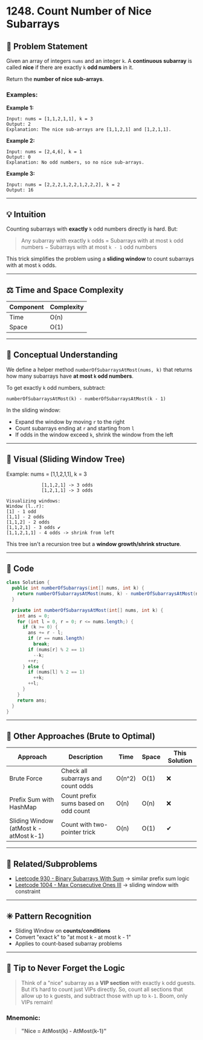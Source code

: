 
# 1248. Count Number of Nice Subarrays

## 📖 Problem Statement
Given an array of integers `nums` and an integer `k`. A **continuous subarray** is called **nice** if there are exactly `k` **odd numbers** in it.

Return the **number of nice sub-arrays**.

### Examples:
**Example 1:**
```
Input: nums = [1,1,2,1,1], k = 3
Output: 2
Explanation: The nice sub-arrays are [1,1,2,1] and [1,2,1,1].
```

**Example 2:**
```
Input: nums = [2,4,6], k = 1
Output: 0
Explanation: No odd numbers, so no nice sub-arrays.
```

**Example 3:**
```
Input: nums = [2,2,2,1,2,2,1,2,2,2], k = 2
Output: 16
```

---

## 💡 Intuition
Counting subarrays with **exactly** `k` odd numbers directly is hard. But:

> Any subarray with exactly `k` odds = Subarrays with at most `k` odd numbers − Subarrays with at most `k - 1` odd numbers

This trick simplifies the problem using a **sliding window** to count subarrays with at most `k` odds.

---

## ⚖️ Time and Space Complexity
| Component | Complexity |
|----------|------------|
| Time     | O(n)       |
| Space    | O(1)       |

---

## 🔧 Conceptual Understanding
We define a helper method `numberOfSubarraysAtMost(nums, k)` that returns how many subarrays have **at most `k` odd numbers**.

To get exactly `k` odd numbers, subtract:
```
numberOfSubarraysAtMost(k) - numberOfSubarraysAtMost(k - 1)
```

In the sliding window:
- Expand the window by moving `r` to the right
- Count subarrays ending at `r` and starting from `l`
- If odds in the window exceed `k`, shrink the window from the left

---

## 💚 Visual (Sliding Window Tree)
Example: nums = [1,1,2,1,1], k = 3

```
             [1,1,2,1] -> 3 odds
             [1,2,1,1] -> 3 odds

Visualizing windows:
Window (l..r):
[1] - 1 odd
[1,1] - 2 odds
[1,1,2] - 2 odds
[1,1,2,1] - 3 odds ✔
[1,1,2,1,1] - 4 odds -> shrink from left
```

This tree isn't a recursion tree but a **window growth/shrink structure**.

---

## 📝 Code
```java
class Solution {
  public int numberOfSubarrays(int[] nums, int k) {
    return numberOfSubarraysAtMost(nums, k) - numberOfSubarraysAtMost(nums, k - 1);
  }

  private int numberOfSubarraysAtMost(int[] nums, int k) {
    int ans = 0;
    for (int l = 0, r = 0; r <= nums.length;) {
      if (k >= 0) {
        ans += r - l;
        if (r == nums.length)
          break;
        if (nums[r] % 2 == 1)
          --k;
        ++r;
      } else {
        if (nums[l] % 2 == 1)
          ++k;
        ++l;
      }
    }
    return ans;
  }
}
```

---

## 🔄 Other Approaches (Brute to Optimal)
| Approach | Description | Time | Space | This Solution |
|---------|-------------|------|-------|----------------|
| Brute Force | Check all subarrays and count odds | O(n^2) | O(1) | ❌ |
| Prefix Sum with HashMap | Count prefix sums based on odd count | O(n) | O(n) | ❌ |
| Sliding Window (atMost k - atMost k-1) | Count with two-pointer trick | O(n) | O(1) | ✔ |

---

## 🔗 Related/Subproblems
- [Leetcode 930 - Binary Subarrays With Sum](https://leetcode.com/problems/binary-subarrays-with-sum/) → similar prefix sum logic
- [Leetcode 1004 - Max Consecutive Ones III](https://leetcode.com/problems/max-consecutive-ones-iii/) → sliding window with constraint

---

## ✳ Pattern Recognition
- Sliding Window on **counts/conditions**
- Convert "exact k" to "at most k - at most k - 1"
- Applies to count-based subarray problems

---

## 🚀 Tip to Never Forget the Logic

> Think of a "nice" subarray as a **VIP section** with exactly `k` odd guests.
> But it’s hard to count just VIPs directly. So, count all sections that allow up to `k` guests, and subtract those with up to `k-1`. Boom, only VIPs remain!

### Mnemonic:
> **"Nice = AtMost(k) - AtMost(k-1)"**
